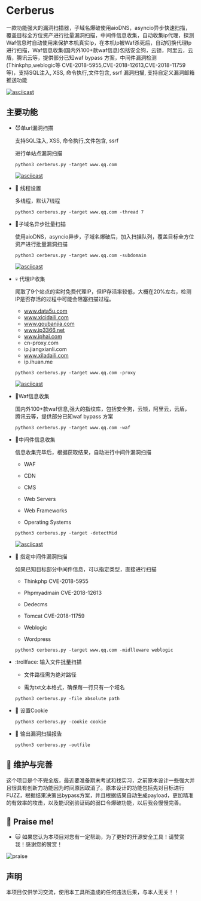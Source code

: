 # Cerberus

一款功能强大的漏洞扫描器，子域名爆破使用aioDNS，asyncio异步快速扫描，覆盖目标全方位资产进行批量漏洞扫描，中间件信息收集，自动收集ip代理，探测Waf信息时自动使用来保护本机真实Ip，在本机Ip被Waf杀死后，自动切换代理Ip进行扫描，Waf信息收集(国内外100+款waf信息)包括安全狗，云锁，阿里云，云盾，腾讯云等，提供部分已知waf bypass 方案，中间件漏洞检测(Thinkphp,weblogic等 CVE-2018-5955,CVE-2018-12613,CVE-2018-11759等)，支持SQL注入, XSS, 命令执行,文件包含, ssrf 漏洞扫描, 支持自定义漏洞邮箱推送功能

[![asciicast](https://asciinema.org/a/289717.svg)](https://asciinema.org/a/289717)


## 主要功能

- :smiling_imp:单url漏洞扫描

  支持SQL注入, XSS, 命令执行,文件包含, ssrf

  进行单站点漏洞扫描

  `python3 cerberus.py -target www.qq.com`
  
  [![asciicast](https://asciinema.org/a/6fOJu4DkVhMGutLeIGmwE7Ppi.svg)](https://asciinema.org/a/6fOJu4DkVhMGutLeIGmwE7Ppi)
  
- :cherry_blossom: 线程设置

  多线程，默认7线程
  
  `python3 cerberus.py -target www.qq.com -thread 7`


- :imp:子域名异步批量扫描

  使用aioDNS，asyncio异步，子域名爆破后，加入扫描队列，覆盖目标全方位资产进行批量漏洞扫描

  `python3 cerberus.py -target www.qq.com -subdomain`
  
  [![asciicast](https://asciinema.org/a/n8zwz58eOkqH8JNZAi85opa61.svg)](https://asciinema.org/a/n8zwz58eOkqH8JNZAi85opa61)


- :skull: 代理IP收集

  爬取了9个站点的实时免费代理IP，但IP存活率较低，大概在20%左右，检测IP是否存活的过程中可能会阻塞扫描过程。

  - www.data5u.com
  - www.xicidaili.com
  - www.goubanjia.com
  - www.ip3366.net
  - www.iphai.com
  - cn-proxy.com
  - ip.jiangxianli.com
  - www.xiladaili.com
  - ip.ihuan.me

  `python3 cerberus.py -target www.qq.com -proxy`
  
  [![asciicast](https://asciinema.org/a/p4A6ZhN5kCKIzlXZbdApltgNe.svg)](https://asciinema.org/a/p4A6ZhN5kCKIzlXZbdApltgNe)
  
- :japanese_ogre:Waf信息收集

  国内外100+款waf信息,强大的指纹库，包括安全狗，云锁，阿里云，云盾，腾讯云等，提供部分已知waf bypass 方案
  
  `python3 cerberus.py -target www.qq.com -waf`

- :see_no_evil:中间件信息收集

  信息收集完毕后，根据获取结果，自动进行中间件漏洞扫描

  - WAF
  
  - CDN
  
  - CMS
  
  - Web Servers
  
  - Web Frameworks
  
  - Operating Systems
  
  `python3 cerberus.py -target -detectMid`
  
  [![asciicast](https://asciinema.org/a/mQ6qLc98J87Srpf7nGq8MakdP.svg)](https://asciinema.org/a/mQ6qLc98J87Srpf7nGq8MakdP)
  
- :panda_face: 指定中间件漏洞扫描

  如果已知目标部分中间件信息，可以指定类型，直接进行扫描
  
  - Thinkphp CVE-2018-5955
  
  - Phpmyadmain CVE-2018-12613
  
  - Dedecms
  
  - Tomcat CVE-2018-11759
  
  - Weblogic
  
  - Wordpress
  
  `python3 cerberus.py -target www.qq.com -midlleware weblogic`
  
  
  
- :trollface: 输入文件批量扫描

  - 文件路径需为绝对路径
  
  - 需为txt文本格式，确保每一行只有一个域名
  
  `python3 cerberus.py -file absolute path`

- :cookie: 设置Cookie
  
  `python3 cerberus.py -cookie cookie`

- :speak_no_evil: 输出漏洞扫描报告

  `python3 cerberus.py -outfile`
  
  
## :monkey: 维护与完善

这个项目是个不完全版，最近要准备期末考试和找实习，之前原本设计一些强大并且很具有创新力功能因为时间原因取消了。原本设计的功能包括先对目标进行FUZZ，根据结果决策出bypass方案，并且根据结果自动生成payload，更加精准的有效率的攻击，以及能识别验证码的弱口令爆破功能，以后我会慢慢完善。

## :rabbit: Praise me!

   - :kissing_cat: 如果您认为本项目对您有一定帮助，为了更好的开源安全工具！请赞赏我！感谢您的赞赏！

   ![praise](https://github.com/YagamiiLight/Cerberus/blob/master/images/praise.jpg)

## 声明

本项目仅供学习交流，使用本工具所造成的任何违法后果，与本人无关！！


  



  
  
  

